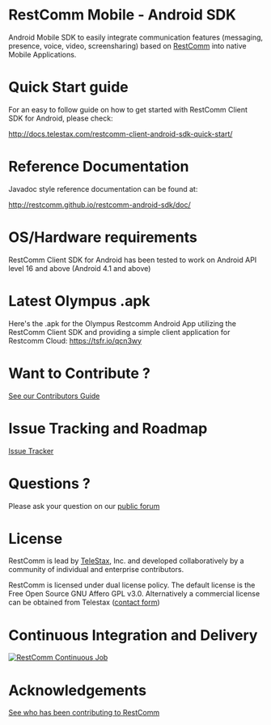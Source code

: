 RestComm Mobile - Android SDK
================

Android Mobile SDK to easily integrate communication features (messaging, presence, voice, video, screensharing) based on [RestComm](http://restcomm.com/) into native Mobile Applications.

Quick Start guide
================

For an easy to follow guide on how to get started with RestComm Client SDK for Android, please check:

http://docs.telestax.com/restcomm-client-android-sdk-quick-start/

Reference Documentation
================

Javadoc style reference documentation can be found at:

http://restcomm.github.io/restcomm-android-sdk/doc/

OS/Hardware requirements
================

RestComm Client SDK for Android has been tested to work on Android API level 16 and above (Android 4.1 and above)

Latest Olympus .apk
=============================

Here's the .apk for the Olympus Restcomm Android App utilizing the RestComm Client SDK and providing a simple client application for Restcomm Cloud: https://tsfr.io/qcn3wy

Want to Contribute ? 
========
[See our Contributors Guide](https://github.com/Restcomm/RestComm-Core/wiki/Contribute-to-RestComm)

Issue Tracking and Roadmap
========
[Issue Tracker](https://github.com/Restcomm/restcomm-android-sdk/issues)

Questions ?
========
Please ask your question on our [public forum](http://groups.google.com/group/restcomm)

License
========

RestComm is lead by [TeleStax](http://www.telestax.com/), Inc. and developed collaboratively by a community of individual and enterprise contributors.

RestComm is licensed under dual license policy. The default license is the Free Open Source GNU Affero GPL v3.0. Alternatively a commercial license can be obtained from Telestax ([contact form](http://www.telestax.com/contactus/#InquiryForm))

Continuous Integration and Delivery
========
[![RestComm Continuous Job](http://www.cloudbees.com/sites/default/files/Button-Built-on-CB-1.png)](https://mobicents.ci.cloudbees.com/job/RestComm/)

Acknowledgements
========
[See who has been contributing to RestComm](http://www.telestax.com/opensource/acknowledgments/)
